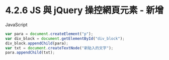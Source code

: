 # 4.2.6 JS 與 jQuery 操控網頁元素 - 新增

JavaScript

```js
var para = document.createElement("p");
var div_block = document.getElementById("div_block");
div_block.appendChild(para);
var txt = document.createTextNode("新貼入的文字");
para.appendChild(txt);
```



